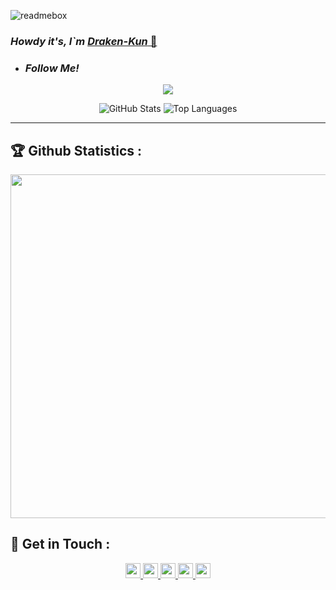 ![readmebox](https://github.com/LuCiFeR7238/LuCiFeR7238/assets/122451961/75d33bba-075f-4a36-94de-726861b09797)


### *Howdy it's, I`m* <a href="https://saweria.co/LuCiFeR7238"> *Draken-Kun* 👋<a>



- ### *Follow Me!*


<p align="center">
  <img src="https://komarev.com/ghpvc/?username=ferlyafriliyan&label=Profile+Views&style=flat-square&color=blue"/>
</p>

<!--START_SECTION:waka-->
<p align="center" height='130px'>
  <img src="https://github-readme-stats.vercel.app/api?username=LuCiFeR7238&show_icons=true&hide_title=true&include_all_commits=true&line_height=21&bg_color=0,64FFDA,64FFDA,A9EFDE,F2FFFC&count_public=true&theme=graywhite" alt="GitHub Stats"/>
  <img src="https://github-readme-stats.vercel.app/api/top-langs/?username=AXOM959&layout=compact&show_icons=true&bg_color=0,EFFDF9,CBFFF3,64FFDA&theme=graywhite&hide_title=true" alt="Top Languages"/>
</p>

---

## 🏆 Github Statistics :

<p align="center">
  <a href="https://github.com/LuCiFeR7238"><img width=550 src="https://github-profile-trophy.vercel.app/?username=LuCiFeR7238&theme=dracula&no-frame=true&title=Followers,Stars,Commit,Repository,Issues"/> </a>
</p>

## 📡 Get in Touch :

<p align="center">
  <a href="https://www.github.com/LuCiFeR7238"><img width="24" height="24" src="https://cdn.jsdelivr.net/gh/simple-icons/simple-icons/icons/github.svg"/> </a>
  <a href="https://www.facebook.com/Draken_Kun"><img width="24" height="24" src="https://cdn.jsdelivr.net/gh/simple-icons/simple-icons/icons/facebook.svg"/> </a>
  <a href="https://www.instagram.com/drakenkun"><img width="24" height="24" src="https://cdn.jsdelivr.net/gh/simple-icons/simple-icons/icons/instagram.svg"/> </a>
  <a href="https://api.whatsapp.com/send/?phone=959685389333&text=Hallo+Burmes"><img width="24" height="24" src="https://cdn.jsdelivr.net/gh/simple-icons/simple-icons/icons/whatsapp.svg"/> </a>
  <a href="https://www.youtube.com/@Draken-Kun"><img width="24" height="24" src="https://cdn.jsdelivr.net/gh/simple-icons/simple-icons/icons/youtube.svg"/> </a>
</p>
